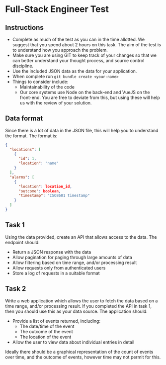 # Full-Stack Engineer Test

## Instructions

- Complete as much of the test as you can in the time allotted. We suggest that you spend about 2 hours on this task.
  The aim of the test is to understand how you approach the problem.
- Make sure you are using GIT to keep track of your changes so that we can better understand your thought process, and
  source control discipline.
- Use the included JSON data as the data for your application.
- When complete run `git bundle create <your-name>`
- Things to consider include:
  - Maintainability of the code
  - Our core systems use Node on the back-end and VueJS on the front-end. You are free to deviate from this, but using
    these will help us with the review of your solution.

## Data format

Since there is a lot of data in the JSON file, this will help you to understand the format. The format is:

```json
{
  "locations": [
    {
      "id": 1,
      "location": "name"
    }
  ],
  "alarms": [
    {
      "location": location_id,
      "outcome": boolean,
      "timestamp": "ISO8601 timestamp"
    }
  ]
}
```

## Task 1

Using the data provided, create an API that allows access to the data. The endpoint should:

- Return a JSON response with the data
- Allow pagination for paging through large amounts of data
- Allow filtering based on time range, and/or processing result
- Allow requests only from authenticated users
- Store a log of requests in a suitable format

## Task 2

Write a web application which allows the user to fetch the data based on a time range, and/or processing result. If you
completed the API in task 1, then you should use this as your data source. The application should:

- Provide a list of events returned, including:
  - The date/time of the event
  - The outcome of the event
  - The location of the event
- Allow the user to view data about individual entries in detail

Ideally there should be a graphical representation of the count of events over time, and the outcome of events, however
time may not permit for this.
